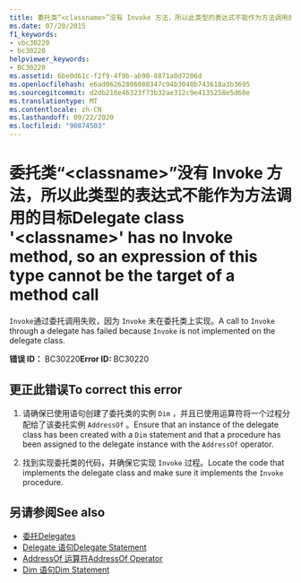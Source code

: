 ```yaml
---
title: 委托类“<classname>”没有 Invoke 方法，所以此类型的表达式不能作为方法调用的目标
ms.date: 07/20/2015
f1_keywords:
- vbc30220
- bc30220
helpviewer_keywords:
- BC30220
ms.assetid: 6be0d61c-f2f9-4f9b-ab90-8871a0d7206d
ms.openlocfilehash: e6ad06262806088347c94b3040b743618a3b3695
ms.sourcegitcommit: d2db216e46323f73b32ae312c9e4135258e5d68e
ms.translationtype: MT
ms.contentlocale: zh-CN
ms.lasthandoff: 09/22/2020
ms.locfileid: "90874503"
---
```

# <a name="delegate-class-classname-has-no-invoke-method-so-an-expression-of-this-type-cannot-be-the-target-of-a-method-call"></a><span data-ttu-id="7f3f6-102">委托类“\<classname>”没有 Invoke 方法，所以此类型的表达式不能作为方法调用的目标</span><span class="sxs-lookup"><span data-stu-id="7f3f6-102">Delegate class '\<classname>' has no Invoke method, so an expression of this type cannot be the target of a method call</span></span>

<span data-ttu-id="7f3f6-103">`Invoke`通过委托调用失败，因为 `Invoke` 未在委托类上实现。</span><span class="sxs-lookup"><span data-stu-id="7f3f6-103">A call to `Invoke` through a delegate has failed because `Invoke` is not implemented on the delegate class.</span></span>  
  
 <span data-ttu-id="7f3f6-104">**错误 ID：** BC30220</span><span class="sxs-lookup"><span data-stu-id="7f3f6-104">**Error ID:** BC30220</span></span>  
  
## <a name="to-correct-this-error"></a><span data-ttu-id="7f3f6-105">更正此错误</span><span class="sxs-lookup"><span data-stu-id="7f3f6-105">To correct this error</span></span>  
  
1. <span data-ttu-id="7f3f6-106">请确保已使用语句创建了委托类的实例 `Dim` ，并且已使用运算符将一个过程分配给了该委托实例 `AddressOf` 。</span><span class="sxs-lookup"><span data-stu-id="7f3f6-106">Ensure that an instance of the delegate class has been created with a `Dim` statement and that a procedure has been assigned to the delegate instance with the `AddressOf` operator.</span></span>  
  
2. <span data-ttu-id="7f3f6-107">找到实现委托类的代码，并确保它实现 `Invoke` 过程。</span><span class="sxs-lookup"><span data-stu-id="7f3f6-107">Locate the code that implements the delegate class and make sure it implements the `Invoke` procedure.</span></span>  
  
## <a name="see-also"></a><span data-ttu-id="7f3f6-108">另请参阅</span><span class="sxs-lookup"><span data-stu-id="7f3f6-108">See also</span></span>

- [<span data-ttu-id="7f3f6-109">委托</span><span class="sxs-lookup"><span data-stu-id="7f3f6-109">Delegates</span></span>](../../programming-guide/language-features/delegates/index.md)
- [<span data-ttu-id="7f3f6-110">Delegate 语句</span><span class="sxs-lookup"><span data-stu-id="7f3f6-110">Delegate Statement</span></span>](../statements/delegate-statement.md)
- [<span data-ttu-id="7f3f6-111">AddressOf 运算符</span><span class="sxs-lookup"><span data-stu-id="7f3f6-111">AddressOf Operator</span></span>](../operators/addressof-operator.md)
- [<span data-ttu-id="7f3f6-112">Dim 语句</span><span class="sxs-lookup"><span data-stu-id="7f3f6-112">Dim Statement</span></span>](../statements/dim-statement.md)

